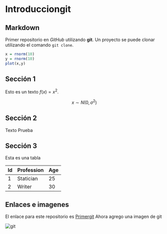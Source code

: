 # Introducciongit

## Markdown
Primer repositorio en *GitHub* utilizando **git**. Un proyecto se puede clonar utilizando el comando `git clone`.

```R
x = rnorm(10)
y = rnorm(10)
plot(x,y)
```

## Sección 1

Esto es un texto $f(x)=x^2$.

$$x\sim N(0,\sigma^2)$$

## Sección 2

Texto Prueba

## Sección 3

Esta es una tabla

| Id | Profession | Age |
|--|--|--|
|1|Statician|25|
|2|Writer|30|

## Enlaces e imagenes

El enlace para este repositorio es [Primergit](https://github.com/JeamOlivares/Introducciongit)
Ahora agrego una imagen de git

![git](figuras\logo.png)

